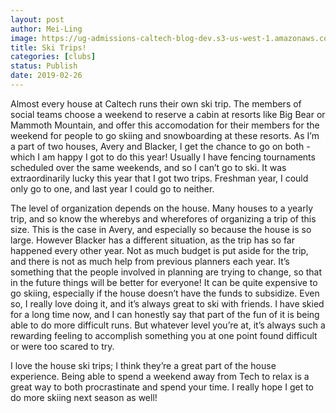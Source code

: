 ```yaml
---
layout: post
author: Mei-Ling
image: https://ug-admissions-caltech-blog-dev.s3-us-west-1.amazonaws.com/old_pictures/caltech_as_it_happens/6a0105349b8251970b0240a440647b200c.jpg
title: Ski Trips!
categories: [clubs]
status: Publish
date: 2019-02-26
---
```


Almost every house at Caltech runs their own ski trip. The members of social teams choose a weekend to reserve a cabin at resorts like Big Bear or Mammoth Mountain, and offer this accomodation for their members for the weekend for people to go skiing and snowboarding at these resorts. As I’m a part of two houses, Avery and Blacker, I get the chance to go on both - which I am happy I got to do this year! Usually I have fencing tournaments scheduled over the same weekends, and so I can’t go to ski. It was extraordinarily lucky this year that I got two trips. Freshman year, I could only go to one, and last year I could go to neither.

The level of organization depends on the house. Many houses to a yearly trip, and so know the wherebys and wherefores of organizing a trip of this size. This is the case in Avery, and especially so because the house is so large. However Blacker has a different situation, as the trip has so far happened every other year. Not as much budget is put aside for the trip, and there is not as much help from previous planners each year. It’s something that the people involved in planning are trying to change, so that in the future things will be better for everyone!
It can be quite expensive to go skiing, especially if the house doesn’t have the funds to subsidize. Even so, I really love doing it, and it’s always great to ski with friends. I have skied for a long time now, and I can honestly say that part of the fun of it is being able to do more difficult runs. But whatever level you’re at, it’s always such a rewarding feeling to accomplish something you at one point found difficult or were too scared to try.

I love the house ski trips; I think they’re a great part of the house experience. Being able to spend a weekend away from Tech to relax is a great way to both procrastinate and spend your time. I really hope I get to do more skiing next season as well!

